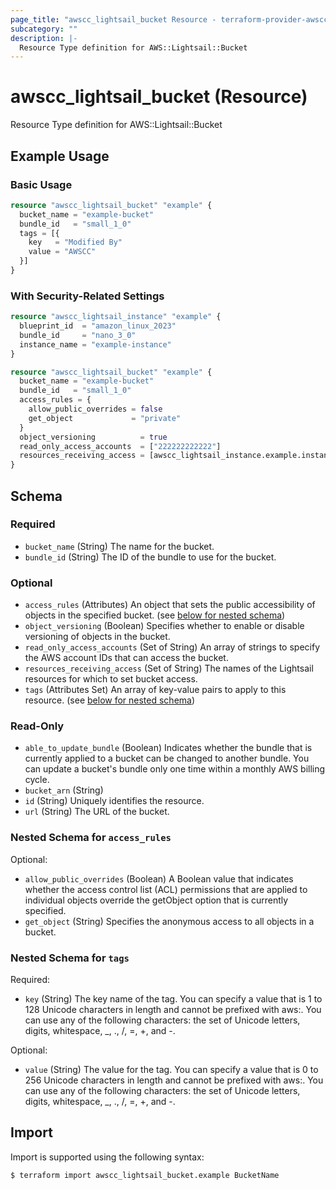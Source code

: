 ```yaml
---
page_title: "awscc_lightsail_bucket Resource - terraform-provider-awscc"
subcategory: ""
description: |-
  Resource Type definition for AWS::Lightsail::Bucket
---
```


# awscc_lightsail_bucket (Resource)

Resource Type definition for AWS::Lightsail::Bucket

## Example Usage

### Basic Usage

```terraform
resource "awscc_lightsail_bucket" "example" {
  bucket_name = "example-bucket"
  bundle_id   = "small_1_0"
  tags = [{
    key   = "Modified By"
    value = "AWSCC"
  }]
}
```

### With Security-Related Settings

```terraform
resource "awscc_lightsail_instance" "example" {
  blueprint_id  = "amazon_linux_2023"
  bundle_id     = "nano_3_0"
  instance_name = "example-instance"
}

resource "awscc_lightsail_bucket" "example" {
  bucket_name = "example-bucket"
  bundle_id   = "small_1_0"
  access_rules = {
    allow_public_overrides = false
    get_object             = "private"
  }
  object_versioning          = true
  read_only_access_accounts  = ["222222222222"]
  resources_receiving_access = [awscc_lightsail_instance.example.instance_name]
}
```

<!-- schema generated by tfplugindocs -->
## Schema

### Required

- `bucket_name` (String) The name for the bucket.
- `bundle_id` (String) The ID of the bundle to use for the bucket.

### Optional

- `access_rules` (Attributes) An object that sets the public accessibility of objects in the specified bucket. (see [below for nested schema](#nestedatt--access_rules))
- `object_versioning` (Boolean) Specifies whether to enable or disable versioning of objects in the bucket.
- `read_only_access_accounts` (Set of String) An array of strings to specify the AWS account IDs that can access the bucket.
- `resources_receiving_access` (Set of String) The names of the Lightsail resources for which to set bucket access.
- `tags` (Attributes Set) An array of key-value pairs to apply to this resource. (see [below for nested schema](#nestedatt--tags))

### Read-Only

- `able_to_update_bundle` (Boolean) Indicates whether the bundle that is currently applied to a bucket can be changed to another bundle. You can update a bucket's bundle only one time within a monthly AWS billing cycle.
- `bucket_arn` (String)
- `id` (String) Uniquely identifies the resource.
- `url` (String) The URL of the bucket.

<a id="nestedatt--access_rules"></a>
### Nested Schema for `access_rules`

Optional:

- `allow_public_overrides` (Boolean) A Boolean value that indicates whether the access control list (ACL) permissions that are applied to individual objects override the getObject option that is currently specified.
- `get_object` (String) Specifies the anonymous access to all objects in a bucket.


<a id="nestedatt--tags"></a>
### Nested Schema for `tags`

Required:

- `key` (String) The key name of the tag. You can specify a value that is 1 to 128 Unicode characters in length and cannot be prefixed with aws:. You can use any of the following characters: the set of Unicode letters, digits, whitespace, _, ., /, =, +, and -.

Optional:

- `value` (String) The value for the tag. You can specify a value that is 0 to 256 Unicode characters in length and cannot be prefixed with aws:. You can use any of the following characters: the set of Unicode letters, digits, whitespace, _, ., /, =, +, and -.

## Import

Import is supported using the following syntax:

```shell
$ terraform import awscc_lightsail_bucket.example BucketName
```